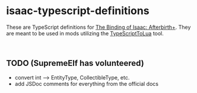 # isaac-typescript-definitions

These are TypeScript definitions for [The Binding of Isaac: Afterbirth+](https://store.steampowered.com/app/570660/The_Binding_of_Isaac_Afterbirth/). They are meant to be used in mods utilizing the [TypeScriptToLua](https://typescripttolua.github.io/) tool.

<br />

## TODO (SupremeElf has volunteered)

* convert int --> EntityType, CollectibleType, etc.
* add JSDoc comments for everything from the official docs

